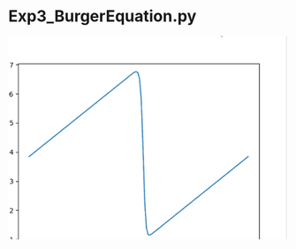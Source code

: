 # Exp3_BurgerEquation.py

![simulation of Burger Equation](sim_pic/EXP3_SIMULATION.gif "simulation")
